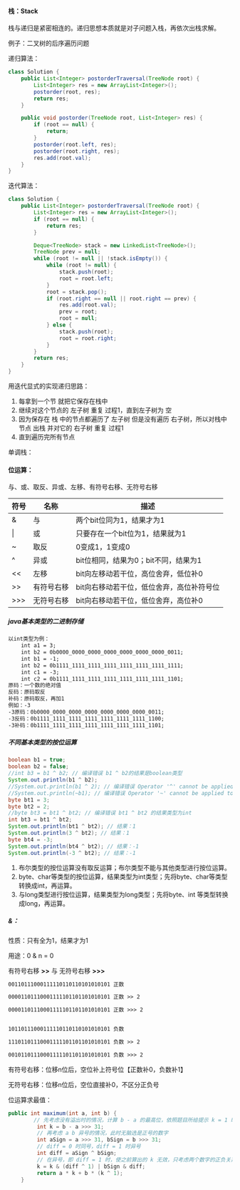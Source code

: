 #### 栈：Stack

栈与递归是紧密相连的。递归思想本质就是对子问题入栈，再依次出栈求解。

例子：二叉树的后序遍历问题

递归算法：

```java
class Solution {
    public List<Integer> postorderTraversal(TreeNode root) {
        List<Integer> res = new ArrayList<Integer>();
        postorder(root, res);
        return res;
    }

    public void postorder(TreeNode root, List<Integer> res) {
        if (root == null) {
            return;
        }
        postorder(root.left, res);
        postorder(root.right, res);
        res.add(root.val);
    }
}
```

迭代算法：

```java
class Solution {
    public List<Integer> postorderTraversal(TreeNode root) {
        List<Integer> res = new ArrayList<Integer>();
        if (root == null) {
            return res;
        }

        Deque<TreeNode> stack = new LinkedList<TreeNode>();
        TreeNode prev = null;
        while (root != null || !stack.isEmpty()) {
            while (root != null) {
                stack.push(root);
                root = root.left;
            }
            root = stack.pop();
            if (root.right == null || root.right == prev) {
                res.add(root.val);
                prev = root;
                root = null;
            } else {
                stack.push(root);
                root = root.right;
            }
        }
        return res;
    }
}
```

用迭代显式的实现递归思路：

1. 每拿到一个节 就把它保存在栈中
2. 继续对这个节点的 左子树 重复 过程1，直到左子树为 空
3. 因为保存在 栈 中的节点都遍历了 左子树 但是没有遍历 右子树，所以对栈中节点 出栈 并对它的 右子树 重复 过程1
4. 直到遍历完所有节点

单调栈：

#### 位运算：

与、或、取反、异或、左移、有符号右移、无符号右移

| 符号 | 名称       | 描述                                      |
| ---- | ---------- | ----------------------------------------- |
| &    | 与         | 两个bit位同为1，结果才为1                 |
| \|   | 或         | 只要存在一个bit位为1，结果就为1           |
| ~    | 取反       | 0变成1，1变成0                            |
| ^    | 异或       | bit位相同，结果为0；bit不同，结果为1      |
| <<   | 左移       | bit向左移动若干位，高位舍弃，低位补0      |
| >>   | 有符号右移 | bit向右移动若干位，低位舍弃，高位补符号位 |
| >>>  | 无符号右移 | bit向右移动若干位，低位舍弃，高位补0      |

##### java基本类型的二进制存储

```txt
以int类型为例：
    int a1 = 3;
    int b2 = 0b0000_0000_0000_0000_0000_0000_0000_0011;
    int b1 = -1;
    int b2 = 0b1111_1111_1111_1111_1111_1111_1111_1111;
    int c1 = -3;
    int c2 = 0b1111_1111_1111_1111_1111_1111_1111_1101;
原码：一个数的绝对值
反码：原码取反
补码：原码取反，再加1
例如：-3
-3原码：0b0000_0000_0000_0000_0000_0000_0000_0011;
-3反码：0b1111_1111_1111_1111_1111_1111_1111_1100;
-3补码：0b1111_1111_1111_1111_1111_1111_1111_1101;
```

##### 不同基本类型的按位运算

```java
boolean b1 = true;
boolean b2 = false;
//int b3 = b1 ^ b2; // 编译错误 b1 ^ b2的结果是boolean类型
System.out.println(b1 ^ b2);
//System.out.println(b1 ^ 2); // 编译错误 Operator '^' cannot be applied to 'boolean', 'int'
//System.out.println(~b1); // 编译错误 Operator '~' cannot be applied to 'boolean'
byte bt1 = 3;
byte bt2 = 2;
//byte bt3 = bt1 ^ bt2; // 编译错误 bt1 ^ bt2 的结果类型为int
int bt3 = bt1 ^ bt2;
System.out.println(bt1 ^ bt2); // 结果：1
System.out.println(3 ^ bt2); // 结果：1
byte bt4 = -3;
System.out.println(bt4 ^ bt2); // 结果：-1
System.out.println(-3 ^ bt2); // 结果：-1
```

1. 布尔类型的按位运算没有取反运算；布尔类型不能与其他类型进行按位运算。
2. byte、char等类型的按位运算，结果类型为int类型；先将byte、char等类型转换成int，再运算。
3. 与long类型进行按位运算，结果类型为long类型；先将byte、int 等类型转换成long，再运算。

##### &：

性质：只有全为1，结果才为1

用途：0 & n = 0

有符号右移 **>>** 与 无符号右移 **>>>**

```txt
00110111000111110110110101010101 正数

00001101110001111101101101010101 正数 >> 2

00001101110001111101101101010101 正数 >>> 2


10110111000111110110110101010101 负数

11101101110001111101101101010101 负数 >> 2

00101101110001111101101101010101 负数 >>> 2
```

有符号右移：位移n位后，空位补上符号位【正数补0，负数补1】

无符号右移：位移n位后，空位直接补0，不区分正负号

位运算求最值：

```java
public int maximum(int a, int b) {
        // 先考虑没有溢出时的情况，计算 b - a 的最高位，依照题目所给提示 k = 1 时 a > b，即 b - a 为负
         int k = b - a >>> 31;
         // 再考虑 a b 异号的情况，此时无脑选是正号的数字
         int aSign = a >>> 31, bSign = b >>> 31;
         // diff = 0 时同号，diff = 1 时异号
         int diff = aSign ^ bSign;
         // 在异号，即 diff = 1 时，使之前算出的 k 无效，只考虑两个数字的正负关系
         k = k & (diff ^ 1) | bSign & diff;
         return a * k + b * (k ^ 1);
    }
```

